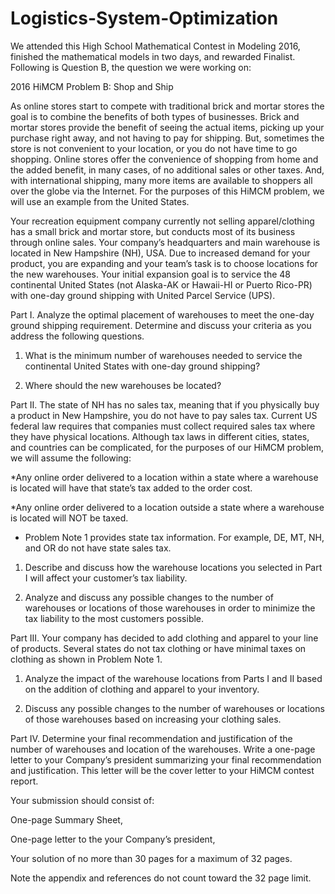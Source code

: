 # Logistics-System-Optimization
We attended this High School Mathematical Contest in Modeling 2016, finished the mathematical models in two days, and rewarded Finalist.
Following is Question B, the question we were working on:

2016 HiMCM Problem B: Shop and Ship

As online stores start to compete with traditional brick and mortar stores the goal is to combine the benefits of both types of businesses. Brick and mortar stores provide the benefit of seeing the actual items, picking up your purchase right away, and not having to pay for shipping. But, sometimes the store is not convenient to your location, or you do not have time to go shopping. Online stores offer the convenience of shopping from home and the added benefit, in many cases, of no additional sales or other taxes. And, with international shipping, many more items are available to shoppers all over the globe via the Internet. For the purposes of this HiMCM problem, we will use an example from the United States.

Your recreation equipment company currently not selling apparel/clothing has a small brick and mortar store, but conducts most of its business through online sales. Your company’s headquarters and main warehouse is located in New Hampshire (NH), USA. Due to increased demand for your product, you are expanding and your team’s task is to choose locations for the new warehouses. Your initial expansion goal is to service the 48 continental United States (not Alaska-AK or Hawaii-HI or Puerto Rico-PR) with one-day ground shipping with United Parcel Service (UPS).


Part I. Analyze the optimal placement of warehouses to meet the one-day ground shipping requirement. Determine and discuss your criteria as you address the following questions.

1. What is the minimum number of warehouses needed to service the continental United States with one-day ground shipping?

2. Where should the new warehouses be located?


Part II. The state of NH has no sales tax, meaning that if you physically buy a product in New Hampshire, you do not have to pay sales tax. Current US federal law requires that companies must collect required sales tax where they have physical locations. Although tax laws in different cities, states, and countries can be complicated, for the purposes of our HiMCM problem, we will assume the following:

*Any online order delivered to a location within a state where a warehouse is located will have that state’s tax added to the order cost.

*Any online order delivered to a location outside a state where a warehouse is located will NOT be taxed.

* Problem Note 1 provides state tax information. For example, DE, MT, NH, and OR do not have state sales tax.

1. Describe and discuss how the warehouse locations you selected in Part I will affect your customer’s tax liability.

2. Analyze and discuss any possible changes to the number of warehouses or locations of those warehouses in order to minimize the tax liability to the most customers possible.


Part III. Your company has decided to add clothing and apparel to your line of products. Several states do not tax clothing or have minimal taxes on clothing as shown in Problem Note 1.

1. Analyze the impact of the warehouse locations from Parts I and II based on the addition of clothing and apparel to your inventory.

2. Discuss any possible changes to the number of warehouses or locations of those warehouses based on increasing your clothing sales.


Part IV. Determine your final recommendation and justification of the number of warehouses and location of the warehouses. Write a one-page letter to your Company’s president summarizing your final recommendation and justification. This letter will be the cover letter to your HiMCM contest report.

Your submission should consist of:

One-page Summary Sheet,

One-page letter to the your Company’s president,

Your solution of no more than 30 pages for a maximum of 32 pages.

Note the appendix and references do not count toward the 32 page limit.

